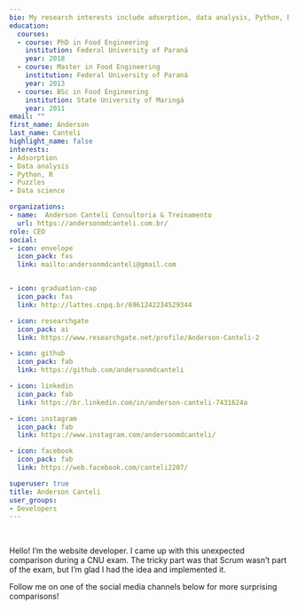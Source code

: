 ```yaml
---
bio: My research interests include adsorption, data analysis, Python, R and puzzles
education:
  courses:
  - course: PhD in Food Engineering
    institution: Federal University of Paraná
    year: 2018
  - course: Master in Food Engineering 
    institution: Federal University of Paraná
    year: 2013
  - course: BSc in Food Engineering 
    institution: State University of Maringá
    year: 2011
email: ""
first_name: Anderson
last_name: Canteli
highlight_name: false
interests:
- Adsorption
- Data analysis
- Python, R
- Puzzles
- Data science

organizations:
- name:  Anderson Canteli Consultoria & Treinamento 
  url: https://andersonmdcanteli.com.br/
role: CEO
social:
- icon: envelope
  icon_pack: fas
  link: mailto:andersonmdcanteli@gmail.com  


- icon: graduation-cap
  icon_pack: fas
  link: http://lattes.cnpq.br/6961242234529344  

- icon: researchgate
  icon_pack: ai
  link: https://www.researchgate.net/profile/Anderson-Canteli-2

- icon: github
  icon_pack: fab
  link: https://github.com/andersonmdcanteli

- icon: linkedin
  icon_pack: fab
  link: https://br.linkedin.com/in/anderson-canteli-7431624a

- icon: instagram
  icon_pack: fab
  link: https://www.instagram.com/andersonmdcanteli/

- icon: facebook
  icon_pack: fab
  link: https://web.facebook.com/canteli2207/  

superuser: true
title: Anderson Canteli
user_groups:
- Developers
---
```



<br>

Hello! I’m the website developer. I came up with this unexpected comparison during a CNU exam. The tricky part was that Scrum wasn’t part of the exam, but I’m glad I had the idea and implemented it. 

Follow me on one of the social media channels below for more surprising comparisons!

<br>
<br>
